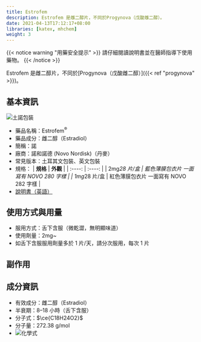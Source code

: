 ```yaml
---
title: Estrofem
description: Estrofem 是雌二醇片，不同於Progynova（戊酸雌二醇）。
date: 2021-04-13T17:12:17+08:00
libraries: [katex, mhchem]
weight: 3
---
```


{{< notice warning "用藥安全提示" >}}
請仔細閱讀說明書並在醫師指導下使用藥物。
{{< /notice >}}

Estrofem 是雌二醇片，不同於[Progynova（戊酸雌二醇）]({{< ref "progynova" >}})。

## 基本資訊

![土諾包裝](/images/Estrofem.png)

- 藥品名稱：Estrofem<sup>&reg;</sup>
- 藥品成分：雌二醇（Estradiol）
- 簡稱：諾
- 廠商：諾和諾德 (Novo Nordisk)（丹麥）
- 常見版本：土耳其文包裝、英文包裝
- 規格：
| **規格** | **外觀** |
| :----: | :----: |
| 2mg*28 片/盒 | 藍色薄膜包衣片 一面寫有 NOVO 280 字樣 |
| 1mg*28 片/盒 | 紅色薄膜包衣片 一面寫有 NOVO 282 字樣 |
- [說明書（英語）](/instr/estrofem.pdf)

## 使用方式與用量

- 服用方式：舌下含服（微乾澀，無明顯味道）
- 使用劑量：2mg~
- 如舌下含服服用劑量多於 1 片/天，請分次服用，每次 1 片

## 副作用

## 成分資訊

- 有效成分：雌二醇（Estradiol）
- 半衰期：8–18 小時（舌下含服）
- 分子式：$\ce{C18H24O2}$
- 分子量：272.38 g/mol
- ![化學式](/images/Estradiol.svg)
